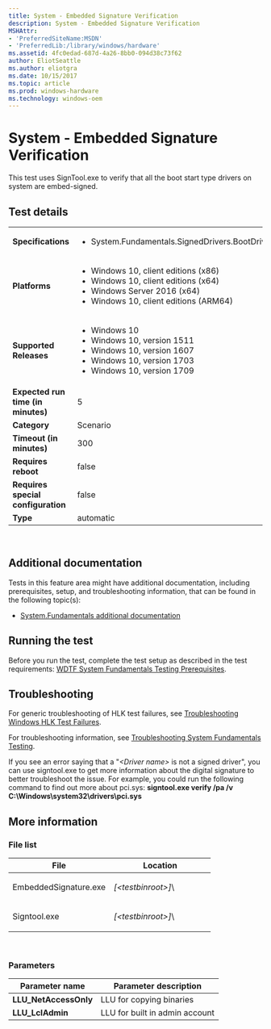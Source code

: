 ```yaml
---
title: System - Embedded Signature Verification
description: System - Embedded Signature Verification
MSHAttr:
- 'PreferredSiteName:MSDN'
- 'PreferredLib:/library/windows/hardware'
ms.assetid: 4fc0edad-687d-4a26-8bb0-094d38c73f62
author: EliotSeattle
ms.author: eliotgra
ms.date: 10/15/2017
ms.topic: article
ms.prod: windows-hardware
ms.technology: windows-oem
---
```


# <span id="p_hlk_test.eb9bad1e-70b3-4f8d-a090-4ff15ee7b559"></span>System - Embedded Signature Verification


This test uses SignTool.exe to verify that all the boot start type drivers on system are embed-signed.

## Test details
|||
|---|---|
| **Specifications**  | <ul><li>System.Fundamentals.SignedDrivers.BootDriverEmbeddedSignature</li></ul> |  
| **Platforms**   | <ul><li>Windows 10, client editions (x86)</li><li>Windows 10, client editions (x64)</li><li>Windows Server 2016 (x64)</li><li>Windows 10, client editions (ARM64)</li></ul> |
| **Supported Releases** | <ul><li>Windows 10</li><li>Windows 10, version 1511</li><li>Windows 10, version 1607</li><li>Windows 10, version 1703</li><li>Windows 10, version 1709</li></ul> |
|**Expected run time (in minutes)**| 5 |
|**Category**| Scenario |
|**Timeout (in minutes)**| 300 |
|**Requires reboot**| false |
|**Requires special configuration**| false |
|**Type**| automatic |

 

## <span id="Additional_documentation"></span><span id="additional_documentation"></span><span id="ADDITIONAL_DOCUMENTATION"></span>Additional documentation


Tests in this feature area might have additional documentation, including prerequisites, setup, and troubleshooting information, that can be found in the following topic(s):

-   [System.Fundamentals additional documentation](system-fundamentals-additional-documentation.md)

## <span id="Running_the_test"></span><span id="running_the_test"></span><span id="RUNNING_THE_TEST"></span>Running the test


Before you run the test, complete the test setup as described in the test requirements: [WDTF System Fundamentals Testing Prerequisites](wdtf-system-fundamentals-testing-prerequisites.md).

## <span id="Troubleshooting"></span><span id="troubleshooting"></span><span id="TROUBLESHOOTING"></span>Troubleshooting


For generic troubleshooting of HLK test failures, see [Troubleshooting Windows HLK Test Failures](..\user\troubleshooting-windows-hlk-test-failures.md).

For troubleshooting information, see [Troubleshooting System Fundamentals Testing](troubleshooting-system-fundamentals-testing.md).

If you see an error saying that a "*&lt;Driver name&gt;* is not a signed driver", you can use signtool.exe to get more information about the digital signature to better troubleshoot the issue. For example, you could run the following command to find out more about pci.sys: **signtool.exe verify /pa /v C:\\Windows\\system32\\drivers\\pci.sys**

## <span id="More_information"></span><span id="more_information"></span><span id="MORE_INFORMATION"></span>More information


### <span id="File_list"></span><span id="file_list"></span><span id="FILE_LIST"></span>File list

<table>
<colgroup>
<col width="50%" />
<col width="50%" />
</colgroup>
<thead>
<tr class="header">
<th>File</th>
<th>Location</th>
</tr>
</thead>
<tbody>
<tr class="odd">
<td><p>EmbeddedSignature.exe</p></td>
<td><p><em>[&lt;testbinroot&gt;]</em>\</p></td>
</tr>
<tr class="even">
<td><p>Signtool.exe</p></td>
<td><p><em>[&lt;testbinroot&gt;]</em>\</p></td>
</tr>
</tbody>
</table>

 

### <span id="Parameters"></span><span id="parameters"></span><span id="PARAMETERS"></span>Parameters

| Parameter name         | Parameter description          |
|------------------------|--------------------------------|
| **LLU\_NetAccessOnly** | LLU for copying binaries       |
| **LLU\_LclAdmin**      | LLU for built in admin account |

 

 

 






